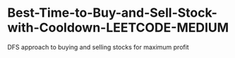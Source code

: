 # Best-Time-to-Buy-and-Sell-Stock-with-Cooldown-LEETCODE-MEDIUM
DFS approach to buying and selling stocks for maximum profit
